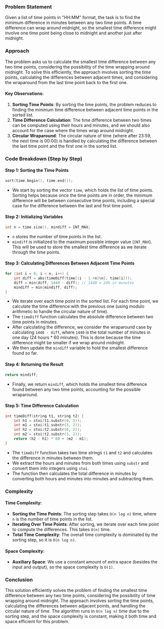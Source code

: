 ### Problem Statement

Given a list of time points in "HH:MM" format, the task is to find the minimum difference in minutes between any two time points. A time difference can wrap around midnight, so the smallest time difference might involve one time point being close to midnight and another just after midnight.

### Approach

The problem asks us to calculate the smallest time difference between any two time points, considering the possibility of the time wrapping around midnight. To solve this efficiently, the approach involves sorting the time points, calculating the differences between adjacent times, and considering the wraparound from the last time point back to the first one.

#### Key Observations:
1. **Sorting Time Points**: By sorting the time points, the problem reduces to finding the minimum time difference between adjacent time points in the sorted list.
2. **Time Difference Calculation**: The time difference between two times can be computed using their hours and minutes, and we should also account for the case where the times wrap around midnight.
3. **Circular Wraparound**: The circular nature of time (where after 23:59, the next time is 00:00) is handled by calculating the difference between the last time point and the first one in the sorted list.

### Code Breakdown (Step by Step)

#### Step 1: Sorting the Time Points

```cpp
sort(time.begin(), time.end());
```
- We start by sorting the vector `time`, which holds the list of time points. Sorting helps because once the time points are in order, the minimum difference will be between consecutive time points, including a special case for the difference between the last and first time point.

#### Step 2: Initializing Variables

```cpp
int n = time.size(), mindiff = INT_MAX;
```
- `n` stores the number of time points in the list.
- `mindiff` is initialized to the maximum possible integer value (`INT_MAX`). This will be used to store the smallest time difference as we iterate through the time points.

#### Step 3: Calculating Differences Between Adjacent Time Points

```cpp
for (int i = 0; i < n; i++) {
    int diff = abs(timeDiff(time[(i - 1 +n)%n], time[i]));
    diff = min(diff, 1440 - diff); // 1440 = 24h in minutes
    mindiff = min(mindiff, diff);
}
```
- We iterate over each time point in the sorted list. For each time point, we calculate the time difference with the previous one (using modulo arithmetic to handle the circular nature of time).
- The `timeDiff` function calculates the absolute difference between two time points in minutes.
- After calculating the difference, we consider the wraparound case by calculating `1440 - diff`, where `1440` is the total number of minutes in one day (24 hours * 60 minutes). This is done because the time difference might be smaller if we wrap around midnight.
- We then update the `mindiff` variable to hold the smallest difference found so far.

#### Step 4: Returning the Result

```cpp
return mindiff;
```
- Finally, we return `mindiff`, which holds the smallest time difference found between any two time points, accounting for the possible wraparound.

#### Step 5: Time Difference Calculation

```cpp
int timeDiff(string t1, string t2) {
    int h1 = stoi(t1.substr(0, 2));
    int m1 = stoi(t1.substr(3, 2));
    int h2 = stoi(t2.substr(0, 2));
    int m2 = stoi(t2.substr(3, 2));
    return (h2 - h1) * 60 + (m2 - m1);
}
```
- The `timeDiff` function takes two time strings `t1` and `t2` and calculates the difference in minutes between them.
- We extract the hours and minutes from both times using `substr` and convert them into integers using `stoi`.
- The function then calculates the total difference in minutes by converting both hours and minutes into minutes and subtracting them.

### Complexity

#### Time Complexity:
- **Sorting the Time Points**: The sorting step takes `O(n log n)` time, where `n` is the number of time points in the list.
- **Iterating Over Time Points**: After sorting, we iterate over each time point to compute the differences. This takes `O(n)` time.
- **Total Time Complexity**: The overall time complexity is dominated by the sorting step, so it is `O(n log n)`.

#### Space Complexity:
- **Auxiliary Space**: We use a constant amount of extra space (besides the input and output), so the space complexity is `O(1)`.

### Conclusion

This solution efficiently solves the problem of finding the smallest time difference between any two time points, considering the possibility of time wrapping around midnight. The approach involves sorting the time points, calculating the differences between adjacent points, and handling the circular nature of time. The algorithm runs in `O(n log n)` time due to the sorting step, and the space complexity is constant, making it both time and space efficient for this problem.